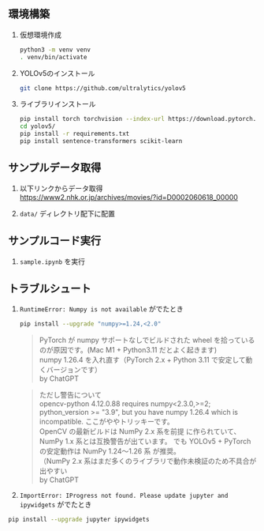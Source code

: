 
## 環境構築
1. 仮想環境作成
    ```bash
    python3 -m venv venv
    . venv/bin/activate
    ```
1. YOLOv5のインストール
    ```bash
    git clone https://github.com/ultralytics/yolov5
    ```
1. ライブラリインストール
    ```bash
    pip install torch torchvision --index-url https://download.pytorch.org/whl/cpu
    cd yolov5/
    pip install -r requirements.txt
    pip install sentence-transformers scikit-learn
    ```

## サンプルデータ取得
1. 以下リンクからデータ取得 \
    https://www2.nhk.or.jp/archives/movies/?id=D0002060618_00000

1. `data/` ディレクトリ配下に配置

## サンプルコード実行
1. `sample.ipynb` を実行

## トラブルシュート
1. `RuntimeError: Numpy is not available` がでたとき
    ```bash
    pip install --upgrade "numpy>=1.24,<2.0"
    ```
    >PyTorch が numpy サポートなしでビルドされた wheel を拾っているのが原因です。(Mac M1 + Python3.11 だとよく起きます)\
    >numpy 1.26.4 を入れ直す（PyTorch 2.x + Python 3.11 で安定して動くバージョンです）\
    >by ChatGPT

    >ただし警告について\
    >opencv-python 4.12.0.88 requires numpy<2.3.0,>=2; python_version >= "3.9", but you have numpy 1.26.4 which is incompatible.
    >ここがややトリッキーです。\
    >OpenCV の最新ビルドは NumPy 2.x 系を前提 に作られていて、NumPy 1.x 系とは互換警告が出ています。
    >でも YOLOv5 + PyTorch の安定動作は NumPy 1.24〜1.26 系 が推奨。\
    >（NumPy 2.x 系はまだ多くのライブラリで動作未検証のため不具合が出やすい\
    >by ChatGPT

1. `ImportError: IProgress not found. Please update jupyter and ipywidgets` がでたとき
  ```bash
  pip install --upgrade jupyter ipywidgets
  ```